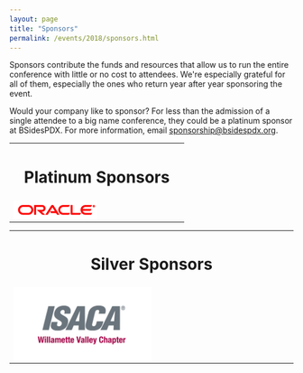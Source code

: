 ```yaml
---
layout: page
title: "Sponsors"
permalink: /events/2018/sponsors.html
---
```


Sponsors contribute the funds and resources that allow us to run the entire conference with little or no cost to attendees. We're especially grateful for all of them, especially the ones who return year after year sponsoring the event.

Would your company like to sponsor? For less than the admission of a single attendee to a big name conference, they could be a platinum sponsor at BSidesPDX. For more information, email <a href="mailto:sponsorship@bsidespdx.org">sponsorship@bsidespdx.org</a>.

<table cellpadding="20" width="80%" align="center">
<tr><th colspan="2"><h1><b>Platinum Sponsors</b></h1></th></tr>
<tr><td><img src="/images/2018/oracle_clr.bmp" width="50%" align="center"></td></tr>
</table>
<table cellpadding="20" width="80%" align="center">
<tr><th colspan="2"><h1><b>Silver Sponsors</b></h1></th></tr>
<tr><td><img src="/images/2018/ISACA.png" width="50%" align="center"></td></tr>
</table>
